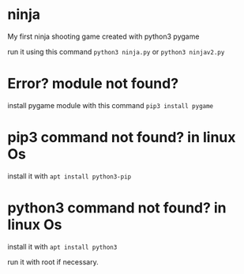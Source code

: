 # ninja
My first ninja shooting game created with python3 pygame 

run it using this command `python3 ninja.py` or `python3 ninjav2.py`

# Error? module not found?
install pygame module with this command `pip3 install pygame`

# pip3 command not found? in linux Os
install it with `apt install python3-pip`

# python3 command not found? in linux Os
install it with `apt install python3`

run it with root if necessary.

